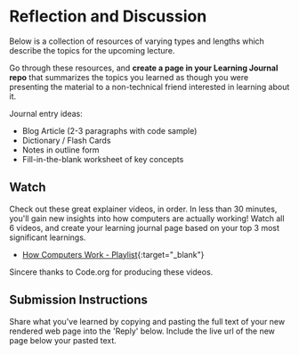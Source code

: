 # Reflection and Discussion

Below is a collection of resources of varying types and lengths which describe the topics for the upcoming lecture.  

Go through these resources, and **create a page in your Learning Journal repo** that summarizes the topics you learned as though you were presenting the material to a non-technical friend interested in learning about it.

Journal entry ideas:

* Blog Article (2-3 paragraphs with code sample)
* Dictionary / Flash Cards
* Notes in outline form
* Fill-in-the-blank worksheet of key concepts

## Watch

Check out these great explainer videos, in order. In less than 30 minutes, you'll gain new insights into how computers are actually working! Watch all 6 videos, and create your learning journal page based on your top 3 most significant learnings. 

- [How Computers Work - Playlist](https://www.youtube.com/playlist?list=PLzdnOPI1iJNcsRwJhvksEo1tJqjIqWbN-){:target="_blank"}

Sincere thanks to Code.org for producing these videos.

## Submission Instructions

Share what you've learned by copying and pasting the full text of your new rendered web page into the 'Reply' below. Include the live url of the new page below your pasted text.
